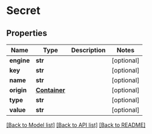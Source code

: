 # Secret

## Properties
Name | Type | Description | Notes
------------ | ------------- | ------------- | -------------
**engine** | **str** |  | [optional] 
**key** | **str** |  | [optional] 
**name** | **str** |  | [optional] 
**origin** | [**Container**](Container.md) |  | [optional] 
**type** | **str** |  | [optional] 
**value** | **str** |  | [optional] 

[[Back to Model list]](../README.md#documentation-for-models) [[Back to API list]](../README.md#documentation-for-api-endpoints) [[Back to README]](../README.md)

